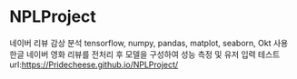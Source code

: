 # NPLProject
네이버 리뷰 감상 분석
tensorflow, numpy, pandas, matplot, seaborn, Okt 사용
한글 네이버 영화 리뷰를 전처리 후 모델을 구성하여 성능 측정 및 유저 입력 테스트
url:https://Pridecheese.github.io/NPLProject/
